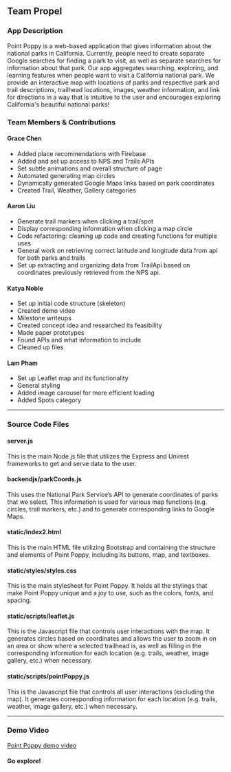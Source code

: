 ## Team Propel

### App Description
Point Poppy is a web-based application that gives information about the national parks in California. Currently, people need to create separate Google searches for finding a park to visit, as well as separate searches for information about that park. Our app aggregates searching, exploring, and learning features when people want to visit a California national park. We provide an interactive map with locations of parks and respective park and trail descriptions, trailhead locations, images, weather information, and link for directions in a way that is intuitive to the user and encourages exploring California's beautiful national parks! 


### Team Members & Contributions
#### Grace Chen
* Added place recommendations with Firebase
* Added and set up access to NPS and Trails APIs
* Set subtle animations and overall structure of page
* Automated generating map circles
* Dynamically generated Google Maps links based on park coordinates 
* Created Trail, Weather, Gallery categories

#### Aaron Liu
* Generate trail markers when clicking a trail/spot
* Display corresponding information when clicking a map circle
* Code refactoring: cleaning up code and creating functions for multiple uses
* General work on retrieving correct latitude and longitude data from api for both parks and trails
* Set up extracting and organizing data from TrailApi based on coordinates previously retrieved from the NPS api. 

#### Katya Noble
* Set up initial code structure (skeleton) 
* Created demo video
* Milestone writeups
* Created concept idea and researched its feasibility
* Made paper prototypes
* Found APIs and what information to include 
* Cleaned up files

#### Lam Pham
* Set up Leaflet map and its functionality
* General styling
* Added image carousel for more efficient loading
* Added Spots category

---

### Source Code Files
#### server.js
This is the main Node.js file that utilizes the Express and Unirest frameworks to get and serve data to the user.

#### backendjs/parkCoords.js
This uses the National Park Service’s API to generate coordinates of parks that we select. This information is used for various map functions (e.g. circles, trail markers, etc.) and to generate corresponding links to Google Maps.

#### static/index2.html
This is the main HTML file utilizing Bootstrap and containing the structure and elements of Point Poppy, including its buttons, map, and textboxes.

#### static/styles/styles.css
This is the main stylesheet for Point Poppy. It holds all the stylings that make Point Poppy unique and a joy to use, such as the colors, fonts, and spacing.

#### static/scripts/leaflet.js
This is the Javascript file that controls user interactions with the map. It generates circles based on coordinates and allows the user to zoom in on an area or show where a selected trailhead is, as well as filling in the corresponding information for each location (e.g. trails, weather, image gallery, etc.) when necessary.

#### static/scripts/pointPoppy.js
This is the Javascript file that controls all user interactions (excluding the map). It generates corresponding information for each location (e.g. trails, weather, image gallery, etc.) when necessary.

---

### Demo Video
[Point Poppy demo video](https://www.youtube.com/watch?v=d0YdVHq1THQ)

#### Go explore! ####
